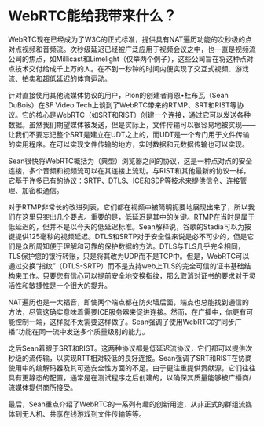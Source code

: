 # WebRTC能给我带来什么？

WebRTC现在已经成为了W3C的正式标准，提供具有NAT遍历功能的次秒级的点对点视频和音频流。次秒级延迟已经被广泛应用于视频会议之中，也一直是视频流公司的焦点，如Millicast和Limelight（仅举两个例子），这些公司旨在将这种点对点技术交付给成千上万的人。在不到一秒钟的时间内便实现了交互式视频、游戏流、拍卖和超低延迟的体育运动。

针对直接使用其他流媒体协议的用户，Pion的创建者肖恩•杜布瓦（Sean DuBois）在SF Video Tech上谈到了WebRTC带来的RTMP、SRT和RIST等协议。它的核心是WebRTC（如SRT和RIST）创建一个连接，通过它可以发送各种数据。虽然我们期望媒体被发送，但是实际上，文件传输可以很容易地被实现——让我们不要忘记整个SRT是建立在UDT之上的，而UDT是一个专门用于文件传输的实用程序。在可以实现文件传输的地方，实时数据和元数据传输也可以实现。

Sean很快将WebRTC概括为（典型）浏览器之间的协议，这是一种点对点的安全连接，多个音频和视频流可以在其连接上流动。与RIST和其他最新的协议一样，它基于许多已有的协议：SRTP、DTLS、ICE和SDP等技术来提供信令、连接管理、加密和通信。
<!--
<iframe 
    height=450 
    width=800 
    src="https://mp.weixin.qq.com/mp/readtemplate?t=pages/video_player_tmpl&amp;action=mpvideo&amp;auto=0&amp;vid=wxv_1726810907822915592" 
    frameborder=0 
    allowfullscreen>
</iframe>
-->

对于RTMP非常长的改进列表，它们都在视频中被简明扼要地展现出来了，所以我们在这里只突出几个要点。重要的是，低延迟是其中的关键。RTMP在当时是属于低延迟的，但并不是以今天的低延迟标准。Sean解释说，谷歌的Stadia可以为按键提供125毫秒的视频延迟。DTLS和SRTP对于安全性来说是必不可少的，但是它们是众所周知便于理解和可靠的保护数据的方法。DTLS与TLS几乎完全相同，TLS保护您的银行转账，只是将其改为UDP而不是TCP中。但是，WebRTC可以通过交换“指纹”（DTLS-SRTP）而不是支持web上TLS的完全可信的证书基础结构来工作。只要您有信心可以提前安全地交换指纹，那么取消对证书的要求对于灵活性和敏捷性是一个很大的提升。

NAT遍历也是一大福音，即使两个端点都在防火墙后面，端点也总能找到通信的方法，尽管这确实意味着需要ICE服务器来促进连接。然而，在广播中，你更有可能控制一端，这样就不太需要这样做了。Sean强调了使用WebRTC的“同步广播”功能在同一流中发送多个质量级别的能力。

之后Sean着眼于SRT和RIST。这两种协议都是低延迟流协议，它们都可以提供次秒级的流传输，以实现RTT相对较低的良好连接。Sean强调了SRT和RIST在协商使用中的编解码器及其可选安全性方面的不足。由于更注重提供贡献源，它们往往具有更静态的配置，通常是在测试程序之后创建的，以确保其质量能够被广播商/流媒体提供商所接受。

最后，Sean重点介绍了WebRTC的一系列有趣的创新用途，从非正式的群组流媒体到无人机、共享在线游戏到文件传输等等。
